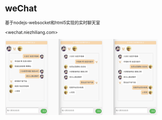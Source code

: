 # weChat
基于nodejs-websocket和html5实现的实时聊天室

<wechat.niezhiliang.com>


![demo](https://github.com/niezhiliang/weChat/blob/master/page/amazeui/img/chat.jpeg)
